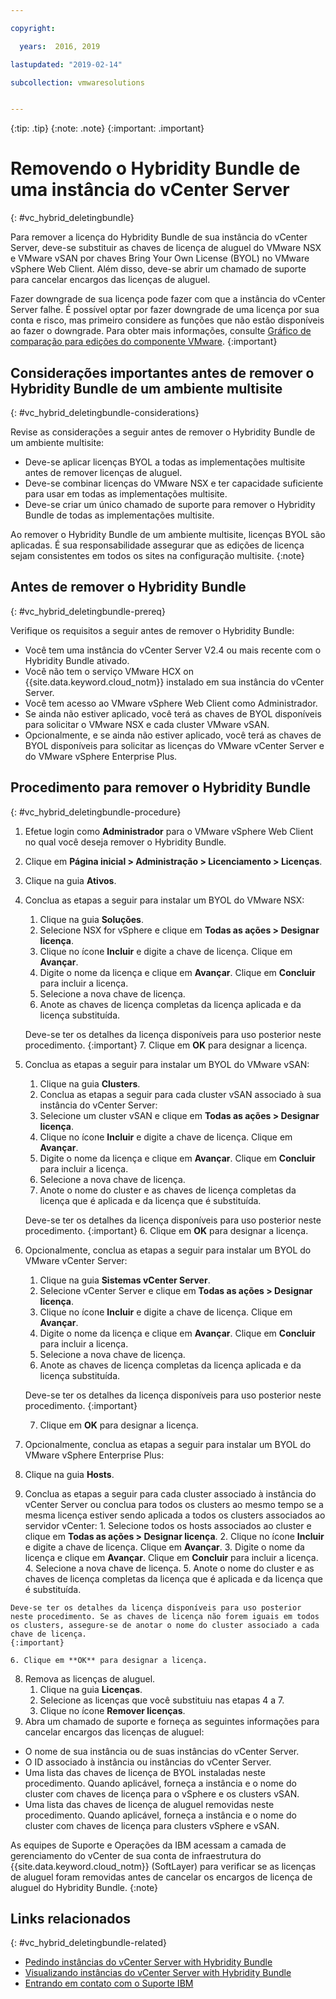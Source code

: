 ```yaml
---

copyright:

  years:  2016, 2019

lastupdated: "2019-02-14"

subcollection: vmwaresolutions


---
```


{:tip: .tip}
{:note: .note}
{:important: .important}

# Removendo o Hybridity Bundle de uma instância do vCenter Server
{: #vc_hybrid_deletingbundle}

Para remover a licença do Hybridity Bundle de sua instância do vCenter Server, deve-se substituir as chaves de licença de aluguel do VMware NSX e VMware vSAN por chaves Bring Your Own License (BYOL) no VMware vSphere Web Client. Além disso, deve-se abrir um chamado de suporte para cancelar encargos das licenças de aluguel.

Fazer downgrade de sua licença pode fazer com que a instância do vCenter Server falhe. É possível optar por fazer downgrade de uma licença por sua conta e risco, mas primeiro considere as funções que não estão disponíveis ao fazer o downgrade. Para obter mais informações, consulte [Gráfico de comparação para edições do componente VMware](/docs/services/vmwaresolutions/archiref/solution?topic=vmware-solutions-solution-appendix).
{:important}

## Considerações importantes antes de remover o Hybridity Bundle de um ambiente multisite
{: #vc_hybrid_deletingbundle-considerations}

Revise as considerações a seguir antes de remover o Hybridity Bundle de um ambiente multisite:

* Deve-se aplicar licenças BYOL a todas as implementações multisite antes de remover licenças de aluguel.
* Deve-se combinar licenças do VMware NSX e ter capacidade suficiente para usar em todas as implementações multisite.
* Deve-se criar um único chamado de suporte para remover o Hybridity Bundle de todas as implementações multisite.

Ao remover o Hybridity Bundle de um ambiente multisite, licenças BYOL são aplicadas. É sua responsabilidade assegurar que as edições de licença sejam consistentes em todos os sites na configuração multisite.
{:note}

## Antes de remover o Hybridity Bundle
{: #vc_hybrid_deletingbundle-prereq}

Verifique os requisitos a seguir antes de remover o Hybridity Bundle:

* Você tem uma instância do vCenter Server V2.4 ou mais recente com o Hybridity Bundle ativado.
* Você não tem o serviço VMware HCX on {{site.data.keyword.cloud_notm}} instalado em sua instância do vCenter Server.
* Você tem acesso ao VMware vSphere Web Client como Administrador.
* Se ainda não estiver aplicado, você terá as chaves de BYOL disponíveis para solicitar o VMware NSX e cada cluster VMware vSAN.
* Opcionalmente, e se ainda não estiver aplicado, você terá as chaves de BYOL disponíveis para solicitar as licenças do VMware vCenter Server e do VMware vSphere Enterprise Plus.

## Procedimento para remover o Hybridity Bundle
{: #vc_hybrid_deletingbundle-procedure}

1. Efetue login como **Administrador** para o VMware vSphere Web Client no qual você deseja remover o Hybridity Bundle.
2. Clique em **Página inicial > Administração > Licenciamento > Licenças**.
3. Clique na guia **Ativos**.
4. Conclua as etapas a seguir para instalar um BYOL do VMware NSX:
   1. Clique na guia **Soluções**.
   2. Selecione NSX for vSphere e clique em **Todas as ações > Designar licença**.
   3. Clique no ícone **Incluir** e digite a chave de licença. Clique em **Avançar**.
   4. Digite o nome da licença e clique em **Avançar**. Clique em **Concluir** para incluir a licença.
   5. Selecione a nova chave de licença.
   6. Anote as chaves de licença completas da licença aplicada e da licença substituída.

   Deve-se ter os detalhes da licença disponíveis para uso posterior neste procedimento.
   {:important}
   7. Clique em **OK** para designar a licença.
5. Conclua as etapas a seguir para instalar um BYOL do VMware vSAN:
   1. Clique na guia **Clusters**.
   2. Conclua as etapas a seguir para cada cluster vSAN associado à sua instância do vCenter Server:
    1. Selecione um cluster vSAN e clique em **Todas as ações > Designar licença**.
    2. Clique no ícone **Incluir** e digite a chave de licença. Clique em **Avançar**.
    3. Digite o nome da licença e clique em **Avançar**. Clique em **Concluir** para incluir a licença.
    4. Selecione a nova chave de licença.
    5. Anote o nome do cluster e as chaves de licença completas da licença que é aplicada e da licença que é substituída.

    Deve-se ter os detalhes da licença disponíveis para uso posterior neste procedimento.
    {:important}
    6. Clique em **OK** para designar a licença.
6. Opcionalmente, conclua as etapas a seguir para instalar um BYOL do VMware vCenter Server:
   1. Clique na guia **Sistemas vCenter Server**.
   2. Selecione vCenter Server e clique em **Todas as ações > Designar licença**.
   3. Clique no ícone **Incluir** e digite a chave de licença. Clique em **Avançar**.
   4. Digite o nome da licença e clique em **Avançar**. Clique em **Concluir** para incluir a licença.
   5. Selecione a nova chave de licença.
   6. Anote as chaves de licença completas da licença aplicada e da licença substituída.

   Deve-se ter os detalhes da licença disponíveis para uso posterior neste procedimento.
   {:important}

   7. Clique em **OK** para designar a licença.
7. Opcionalmente, conclua as etapas a seguir para instalar um BYOL do VMware vSphere Enterprise Plus:
  1. Clique na guia **Hosts**.
  2. Conclua as etapas a seguir para cada cluster associado à instância do vCenter Server ou conclua para todos os clusters ao mesmo tempo se a mesma licença estiver sendo aplicada a todos os clusters associados ao servidor vCenter:
    1. Selecione todos os hosts associados ao cluster e clique em **Todas as ações > Designar licença**.
    2. Clique no ícone **Incluir** e digite a chave de licença. Clique em **Avançar**.
    3. Digite o nome da licença e clique em **Avançar**. Clique em **Concluir** para incluir a licença.
    4. Selecione a nova chave de licença.
    5. Anote o nome do cluster e as chaves de licença completas da licença que é aplicada e da licença que é substituída.

    Deve-se ter os detalhes da licença disponíveis para uso posterior neste procedimento. Se as chaves de licença não forem iguais em todos os clusters, assegure-se de anotar o nome do cluster associado a cada chave de licença.
    {:important}

    6. Clique em **OK** para designar a licença.
8. Remova as licenças de aluguel.
   1. Clique na guia **Licenças**.
   2. Selecione as licenças que você substituiu nas etapas 4 a 7.
   3. Clique no ícone **Remover licenças**.
9. Abra um chamado de suporte e forneça as seguintes informações para cancelar encargos das licenças de aluguel:
  * O nome de sua instância ou de suas instâncias do vCenter Server.
  * O ID associado à instância ou instâncias do vCenter Server.
  * Uma lista das chaves de licença de BYOL instaladas neste procedimento. Quando aplicável, forneça a instância e o nome do cluster com chaves de licença para o vSphere e os clusters vSAN.
  * Uma lista das chaves de licença de aluguel removidas neste procedimento. Quando aplicável, forneça a instância e o nome do cluster com chaves de licença para clusters vSphere e vSAN.

  As equipes de Suporte e Operações da IBM acessam a camada de gerenciamento do vCenter de sua conta de infraestrutura do {{site.data.keyword.cloud_notm}} (SoftLayer) para verificar se as licenças de aluguel foram removidas antes de cancelar os encargos de licença de aluguel do Hybridity Bundle.
  {:note}

## Links relacionados
{: #vc_hybrid_deletingbundle-related}

* [Pedindo instâncias do vCenter Server with Hybridity Bundle](/docs/services/vmwaresolutions/vcenter?topic=vmware-solutions-vc_hybrid_orderinginstance)
* [Visualizando instâncias do vCenter Server with Hybridity Bundle](/docs/services/vmwaresolutions/vcenter?topic=vmware-solutions-vc_hybrid_viewinginstances)
* [Entrando em contato com o Suporte IBM](/docs/services/vmwaresolutions/vmonic?topic=vmware-solutions-trbl_support)
